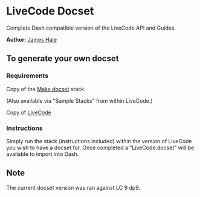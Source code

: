 LiveCode Docset
===============

Complete Dash compatible version of the LiveCode API and Guides.

**Author:** [James Hale](https://github.com/jameshale)

## To generate your own docset

### Requirements
Copy of the [Make docset](http://livecodeshare.runrev.com/stack/845/Make-DocSet) stack

(Also available via "Sample Stacks" from within LiveCode.)

Copy of [LiveCode](http://downloads.livecode.com/livecode/)

### Instructions
Simply run the stack (instructions included) within the version of LiveCode you wish to have a docset for. Once completed a "LiveCode.docset" will be available to import into Dash.


## Note
The current docset version was ran against LC 9 dp9.
